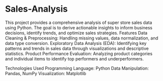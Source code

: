 # Sales-Analysis
This project provides a comprehensive analysis of super store sales data using Python. The goal is to derive actionable insights to inform business decisions, identify trends, and optimize sales strategies.
Features
Data Cleaning & Preprocessing: Handling missing values, data normalization, and data type conversion.
Exploratory Data Analysis (EDA): Identifying key patterns and trends in sales data through visualizations and descriptive statistics.
Product Performance Evaluation: Analyzing product categories and individual items to identify top performers and underperformers.

Technologies Used
Programming Language: Python
Data Manipulation: Pandas, NumPy
Visualization: Matplotlib
